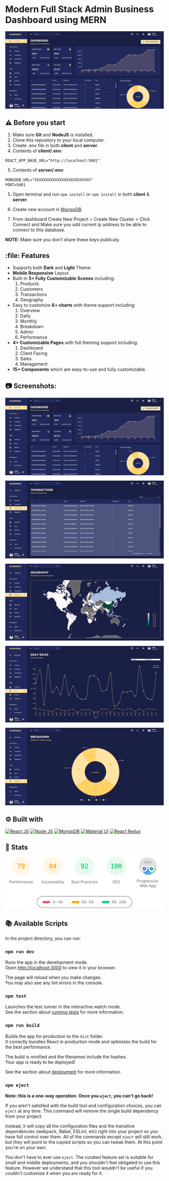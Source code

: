# Modern Full Stack Admin Business Dashboard using MERN

![Modern Full Stack Admin Dashboard using MERN](/.github/images/img_main.png "Modern Full Stack Admin Business Dashboard using MERN")

## ⚠️ Before you start

1. Make sure **Git** and **NodeJS** is installed.
2. Clone this repository to your local computer.
3. Create .env file in both **client** and **server**.
4. Contents of **client/.env**:

```
REACT_APP_BASE_URL="http://localhost:5001"
```

5. Contents of **server/.env**:

```
MONGODB_URL="XXXXXXXXXXXXXXXXXXXXXXXXX"
PORT=5001
```

5. Open terminal and run `npm install` or `npm install` in both **client** & **server**.

6. Create new account in [MongoDB](https://mongodb.com/ "MongoDB").

7. From dashboard Create New Project > Create New Cluster > Click Connect and Make sure you add current ip address to be able to connect to this database.

**NOTE:** Make sure you don't share these keys publicaly.

## :file: Features

- Supports both **Dark** and **Light** Theme.
- **Mobile Responsive** Layout.
- Built-in **5+ Fully Customizable Scenes** including:
  1. Products
  2. Customers
  3. Transactions
  4. Geography
- Easy to customize **6+ charts** with theme support including:
  1. Overview
  2. Daily
  3. Monthly
  4. Breakdown
  5. Admin
  6. Performance
- **4+ Customizable Pages** with full theming support including:
  1. Dashboard
  2. Client Facing
  3. Sales
  4. Management
- **15+ Components** which are easy-to-use and fully customizable.

## :camera: Screenshots:

![Modern UI/UX](/.github/images/img1.png "Modern UI/UX")

![Fulfilled with Features](/.github/images/img2.png "Fulfilled with Features")

![Geography Data](/.github/images/img3.png "Geography Data")

![Server Side Pagination](/.github/images/img4.png "Server Side Pagination")

![Different Charts](/.github/images/img5.png "Different Charts")

## :gear: Built with

[![React JS](https://skillicons.dev/icons?i=react)](https://react.dev/ "React JS") [![Node JS](https://skillicons.dev/icons?i=nodejs)](https://nodejs.org/ "Node JS") [![MongoDB](https://skillicons.dev/icons?i=mongodb)](https://mongodb.com/ "MongoDB") [![Material UI](https://skillicons.dev/icons?i=materialui)](https://mui.com/ "Material UI") [![React Redux](https://skillicons.dev/icons?i=redux)](https://redux.js.org/ "React Redux")

## :wrench: Stats

[![Stats for this App](/.github/images/stats.svg)](https://pagespeed.web.dev/ "Stats for this App")

## :books: Available Scripts

In the project directory, you can run:

### `npm run dev`

Runs the app in the development mode.\
Open [http://localhost:3000](http://localhost:3000) to view it in your browser.

The page will reload when you make changes.\
You may also see any lint errors in the console.

### `npm test`

Launches the test runner in the interactive watch mode.\
See the section about [running tests](https://facebook.github.io/create-react-app/docs/running-tests) for more information.

### `npm run build`

Builds the app for production to the `dist` folder.\
It correctly bundles React in production mode and optimizes the build for the best performance.

The build is minified and the filenames include the hashes.\
Your app is ready to be deployed!

See the section about [deployment](https://facebook.github.io/create-react-app/docs/deployment) for more information.

### `npm eject`

**Note: this is a one-way operation. Once you `eject`, you can't go back!**

If you aren't satisfied with the build tool and configuration choices, you can `eject` at any time. This command will remove the single build dependency from your project.

Instead, it will copy all the configuration files and the transitive dependencies (webpack, Babel, ESLint, etc) right into your project so you have full control over them. All of the commands except `eject` will still work, but they will point to the copied scripts so you can tweak them. At this point you're on your own.

You don't have to ever use `eject`. The curated feature set is suitable for small and middle deployments, and you shouldn't feel obligated to use this feature. However we understand that this tool wouldn't be useful if you couldn't customize it when you are ready for it.

